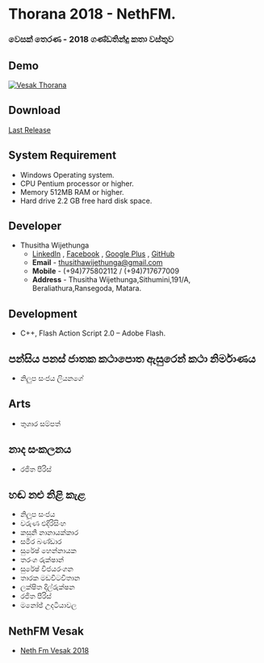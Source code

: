 # Thorana 2018 - NethFM.
### වෙසක් තෙරණ - 2018 ගණ්ඩතින්දු කතා වස්තුව

## Demo
[![Vesak Thorana](https://i.ytimg.com/vi/I05Q9c3mzoc/maxresdefault.jpg)](https://www.youtube.com/watch?v=I05Q9c3mzoc "Thorana 2018")

## Download
[Last Release](https://github.com/thusithawijethunga/thorana_2018/archive/0.1.0.zip)  

## System Requirement
* Windows Operating system.
* CPU	Pentium processor or higher.
* Memory	512MB RAM or higher.
* Hard drive	2.2 GB free hard disk space.

## Developer
* 	Thusitha Wijethunga
	* 	[LinkedIn](https://www.linkedin.com/in/thusitha-wijethunga-38445879/) , [Facebook](https://www.facebook.com/mr.thusitha.wijethunga) , [Google Plus](https://plus.google.com/+thusithawijethunga) , [GitHub](https://github.com/thusithawijethunga)
	* 	**Email** - thusithawijethunga@gmail.com
	* 	**Mobile** - (+94)775802112 / (+94)717677009
	* 	**Address** - Thusitha Wijethunga,Sithumini,191/A, Beraliathura,Ransegoda, Matara.

## Development
- C++, Flash Action Script 2.0 – Adobe Flash.

## පන්සිය පනස් ජාතක කථාපොත ඇසුරෙන් කථා නිර්මාණය
* නිලුප සංජය ලියනගේ

## Arts
* තුශාර සම්පත්

## නාද සංකලනය
* රජිත පීරිස්

## හඬ නළු නිළි කැළ
* නිලූප සංජය
* වරුණ එදිරිසිංහ
* කසුනි නානායක්කාර
* සමීර බණ්ඩාර
* සුරේෂ් හෙන්නායක
* තරංග රුක්ෂාන්
* සුරේෂ් විජයරංගන
* තාරක මඩවිටවිතාන
* ලක්ෂිත දිල්රුක්ෂන
* රජිත පීරිස්
* මනෝඡ් උදටියාවල

## NethFM Vesak	
* [Neth Fm Vesak 2018](https://vesak.nethfm.lk/2018/)
